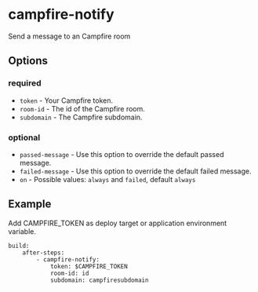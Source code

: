 # campfire-notify

Send a message to an Campfire room

## Options

### required

* `token` - Your Campfire token.
* `room-id` - The id of the Campfire room.
* `subdomain` - The Campfire subdomain.

### optional

* `passed-message` - Use this option to override the default passed message.
* `failed-message` -  Use this option to override the default failed message.
* `on` - Possible values: `always` and `failed`, default `always`



Example
--------

Add CAMPFIRE_TOKEN as deploy target or application environment variable.


    build:
        after-steps:
            - campfire-notify:
                token: $CAMPFIRE_TOKEN
                room-id: id
                subdomain: campfiresubdomain


